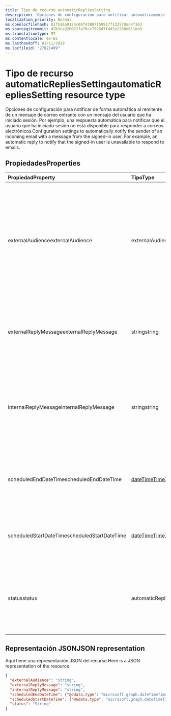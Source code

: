 ```yaml
---
title: Tipo de recurso automaticRepliesSetting
description: 'Opciones de configuración para notificar automáticamente al remitente de un correo electrónico entrante con un mensaje desde la '
localization_priority: Normal
ms.openlocfilehash: 81fb16a9124c60f43887150917f132579aa4f163
ms.sourcegitcommit: d2b3ca32602ffa76cc7925d7f4d1e2258e611ea5
ms.translationtype: MT
ms.contentlocale: es-ES
ms.lasthandoff: 01/11/2019
ms.locfileid: "27821409"
---
```

# <a name="automaticrepliessetting-resource-type"></a><span data-ttu-id="74a1f-103">Tipo de recurso automaticRepliesSetting</span><span class="sxs-lookup"><span data-stu-id="74a1f-103">automaticRepliesSetting resource type</span></span>

<span data-ttu-id="74a1f-p101">Opciones de configuración para notificar de forma automática al remitente de un mensaje de correo entrante con un mensaje del usuario que ha iniciado sesión. Por ejemplo, una respuesta automática para notificar que el usuario que ha iniciado sesión no está disponible para responder a correos electrónicos.</span><span class="sxs-lookup"><span data-stu-id="74a1f-p101">Configuration settings to automatically notify the sender of an incoming email with a message from the signed-in user. For example, an automatic reply to notify that the signed-in user is unavailable to respond to emails.</span></span> 


## <a name="properties"></a><span data-ttu-id="74a1f-106">Propiedades</span><span class="sxs-lookup"><span data-stu-id="74a1f-106">Properties</span></span>
| <span data-ttu-id="74a1f-107">Propiedad</span><span class="sxs-lookup"><span data-stu-id="74a1f-107">Property</span></span>     | <span data-ttu-id="74a1f-108">Tipo</span><span class="sxs-lookup"><span data-stu-id="74a1f-108">Type</span></span>   |<span data-ttu-id="74a1f-109">Descripción</span><span class="sxs-lookup"><span data-stu-id="74a1f-109">Description</span></span>|
|:---------------|:--------|:----------|
|<span data-ttu-id="74a1f-110">externalAudience</span><span class="sxs-lookup"><span data-stu-id="74a1f-110">externalAudience</span></span>|<span data-ttu-id="74a1f-111">externalAudienceScope</span><span class="sxs-lookup"><span data-stu-id="74a1f-111">externalAudienceScope</span></span>| <span data-ttu-id="74a1f-112">El conjunto de audiencia externo a la organización del usuario que ha iniciado sesión que va a recibir el **ExternalReplyMessage**, si el **estado** es `AlwaysEnabled` o `Scheduled`.</span><span class="sxs-lookup"><span data-stu-id="74a1f-112">The set of audience external to the signed-in user's organization who will receive the **ExternalReplyMessage**, if **Status** is `AlwaysEnabled` or `Scheduled`.</span></span> <span data-ttu-id="74a1f-113">Los valores posibles son: `none`, `contactsOnly`, `all`.</span><span class="sxs-lookup"><span data-stu-id="74a1f-113">The possible values are: `none`, `contactsOnly`, `all`.</span></span>|
|<span data-ttu-id="74a1f-114">externalReplyMessage</span><span class="sxs-lookup"><span data-stu-id="74a1f-114">externalReplyMessage</span></span>|<span data-ttu-id="74a1f-115">string</span><span class="sxs-lookup"><span data-stu-id="74a1f-115">string</span></span>|<span data-ttu-id="74a1f-116">La respuesta automática para enviar a la audiencia externa especificada, si **Status** es `AlwaysEnabled` o `Scheduled`.</span><span class="sxs-lookup"><span data-stu-id="74a1f-116">The automatic reply to send to the specified external audience, if **Status** is `AlwaysEnabled` or `Scheduled`.</span></span>|
|<span data-ttu-id="74a1f-117">internalReplyMessage</span><span class="sxs-lookup"><span data-stu-id="74a1f-117">internalReplyMessage</span></span>|<span data-ttu-id="74a1f-118">string</span><span class="sxs-lookup"><span data-stu-id="74a1f-118">string</span></span>|<span data-ttu-id="74a1f-119">La respuesta automática para enviar a la audiencia interna de la organización del usuario que ha iniciado sesión, si **Status** es `AlwaysEnabled` o `Scheduled`.</span><span class="sxs-lookup"><span data-stu-id="74a1f-119">The automatic reply to send to the audience internal to the signed-in user's organization, if **Status** is `AlwaysEnabled` or `Scheduled`.</span></span> |
|<span data-ttu-id="74a1f-120">scheduledEndDateTime</span><span class="sxs-lookup"><span data-stu-id="74a1f-120">scheduledEndDateTime</span></span>|[<span data-ttu-id="74a1f-121">dateTimeTimeZone</span><span class="sxs-lookup"><span data-stu-id="74a1f-121">dateTimeTimeZone</span></span>](datetimetimezone.md)|<span data-ttu-id="74a1f-122">La fecha y hora en que se establece la finalización de las respuestas automáticas, si **Status** se establece en `Scheduled`.</span><span class="sxs-lookup"><span data-stu-id="74a1f-122">The date and time that automatic replies are set to end, if **Status** is set to `Scheduled`.</span></span> |
|<span data-ttu-id="74a1f-123">scheduledStartDateTime</span><span class="sxs-lookup"><span data-stu-id="74a1f-123">scheduledStartDateTime</span></span>|[<span data-ttu-id="74a1f-124">dateTimeTimeZone</span><span class="sxs-lookup"><span data-stu-id="74a1f-124">dateTimeTimeZone</span></span>](datetimetimezone.md)|<span data-ttu-id="74a1f-125">La fecha y hora en que se establece el inicio de las respuestas automáticas, si **Status** se establece en `Scheduled`.</span><span class="sxs-lookup"><span data-stu-id="74a1f-125">The date and time that automatic replies are set to begin, if **Status** is set to `Scheduled`.</span></span>|
|<span data-ttu-id="74a1f-126">status</span><span class="sxs-lookup"><span data-stu-id="74a1f-126">status</span></span>|<span data-ttu-id="74a1f-127">automaticRepliesStatus</span><span class="sxs-lookup"><span data-stu-id="74a1f-127">automaticRepliesStatus</span></span>|<span data-ttu-id="74a1f-128">Estado de las configuraciones de las respuestas automáticas.</span><span class="sxs-lookup"><span data-stu-id="74a1f-128">Configurations status for automatic replies.</span></span> <span data-ttu-id="74a1f-129">Los valores posibles son: `disabled`, `alwaysEnabled`, `scheduled`.</span><span class="sxs-lookup"><span data-stu-id="74a1f-129">The possible values are: `disabled`, `alwaysEnabled`, `scheduled`.</span></span>|

## <a name="json-representation"></a><span data-ttu-id="74a1f-130">Representación JSON</span><span class="sxs-lookup"><span data-stu-id="74a1f-130">JSON representation</span></span>

<span data-ttu-id="74a1f-131">Aquí tiene una representación JSON del recurso.</span><span class="sxs-lookup"><span data-stu-id="74a1f-131">Here is a JSON representation of the resource.</span></span>

<!-- {
  "blockType": "resource",
  "optionalProperties": [

  ],
  "@odata.type": "microsoft.graph.automaticRepliesSetting"
}-->

```json
{
  "externalAudience": "String",
  "externalReplyMessage": "string",
  "internalReplyMessage": "string",
  "scheduledEndDateTime": {"@odata.type": "microsoft.graph.dateTimeTimeZone"},
  "scheduledStartDateTime": {"@odata.type": "microsoft.graph.dateTimeTimeZone"},
  "status": "String"
}

```

<!-- uuid: 8fcb5dbc-d5aa-4681-8e31-b001d5168d79
2015-10-25 14:57:30 UTC -->
<!-- {
  "type": "#page.annotation",
  "description": "automaticRepliesSetting resource",
  "keywords": "",
  "section": "documentation",
  "tocPath": ""
}-->
